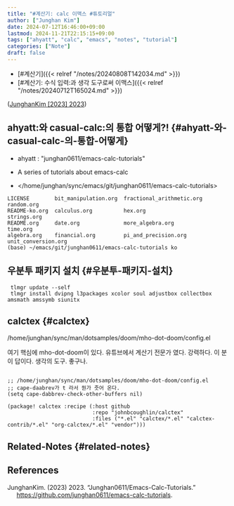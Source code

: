 ```yaml
---
title: "#계산기: calc 이맥스 #튜토리얼"
author: ["Junghan Kim"]
date: 2024-07-12T16:46:00+09:00
lastmod: 2024-11-21T22:15:15+09:00
tags: ["ahyatt", "calc", "emacs", "notes", "tutorial"]
categories: ["Note"]
draft: false
---
```


-   [#계산기]({{< relref "/notes/20240808T142034.md" >}})
-   [#계산기: 수식 입력:과 생각 도구로써 이맥스]({{< relref "/notes/20240712T165024.md" >}})

(<a href="#citeproc_bib_item_1">JunghanKim [2023] 2023</a>)


## ahyatt:와 casual-calc:의 통합 어떻게?! {#ahyatt-와-casual-calc-의-통합-어떻게}

-   ahyatt : "junghan0611/emacs-calc-tutorials"
-   A series of tutorials about emacs-calc

-   </home/junghan/sync/emacs/git/junghan0611/emacs-calc-tutorials>

<!--listend-->

```text
LICENSE        bit_manipulation.org  fractional_arithmetic.org  random.org
README-ko.org  calculus.org          hex.org                    strings.org
README.org     date.org              more_algebra.org           time.org
algebra.org    financial.org         pi_and_precision.org       unit_conversion.org
(base) ~/emacs/git/junghan0611/emacs-calc-tutorials ko
```


## 우분투 패키지 설치 {#우분투-패키지-설치}

```text
 tlmgr update --self
 tlmgr install dvipng l3packages xcolor soul adjustbox collectbox amsmath amssymb siunitx
```


## calctex {#calctex}

/home/junghan/sync/man/dotsamples/doom/mho-dot-doom/config.el

여기 핵심에 mho-dot-doom이 있다. 유튜브에서 계산기 전문가 였다. 강력하다. 이 분이 답이다. 생각의 도구. 좋구나.

```elisp

;; /home/junghan/sync/man/dotsamples/doom/mho-dot-doom/config.el
;; cape-daabrev가 t 라서 뭔가 줏어 온다.
(setq cape-dabbrev-check-other-buffers nil)

(package! calctex :recipe (:host github
                           :repo "johnbcoughlin/calctex"
                           :files ("*.el" "calctex/*.el" "calctex-contrib/*.el" "org-calctex/*.el" "vendor")))

```


## Related-Notes {#related-notes}

## References

<style>.csl-entry{text-indent: -1.5em; margin-left: 1.5em;}</style><div class="csl-bib-body">
  <div class="csl-entry"><a id="citeproc_bib_item_1"></a>JunghanKim. (2023) 2023. “Junghan0611/Emacs-Calc-Tutorials.” <a href="https://github.com/junghan0611/emacs-calc-tutorials">https://github.com/junghan0611/emacs-calc-tutorials</a>.</div>
</div>
